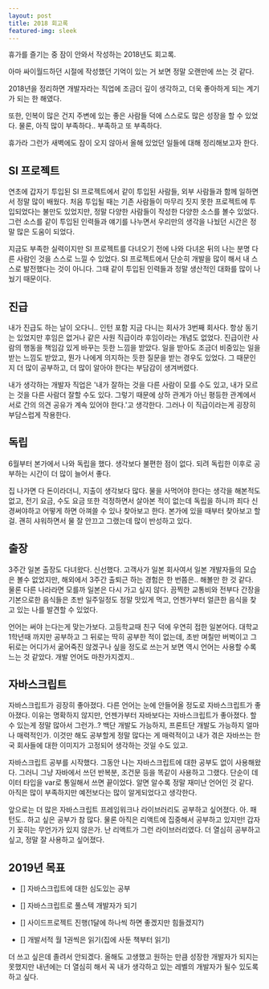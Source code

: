 ```yaml
---
layout: post
title: 2018 회고록
featured-img: sleek
---
```


휴가를 즐기는 중 잠이 안와서 작성하는 2018년도 회고록.

아마 싸이월드하던 시절에 작성했던 기억이 있는 거 보면 정말 오랜만에 쓰는 것 같다.

2018년을 정리하면 개발자라는 직업에 조금더 깊이 생각하고, 더욱 좋아하게 되는 계기가 되는 한 해였다.

또한, 인복이 많은 건지 주변에 있는 좋은 사람들 덕에 스스로도 많은 성장을 할 수 있었다. 물론, 아직 많이 부족하다.. 부족하고 또 부족하다.

휴가라 그런가 새벽에도 잠이 오지 않아서 올해 있었던 일들에 대해 정리해보고자 한다.

## SI 프로젝트

연초에 갑자기 투입된 SI 프로젝트에서 같이 투입된 사람들, 외부 사람들과 함께 일하면서 정말 많이 배웠다. 처음 투입될 때는 기존 사람들이 마무리 짓지 못한 프로젝트에 투입되었다는 불만도 있었지만, 정말 다양한 사람들이 작성한 다양한 소스를 볼수 있었다. 그런 소스를 같이 투입된 인력들과 얘기를 나누면서 우리만의 생각을 나눴던 시간은 정말 많은 도움이 되었다.

지금도 부족한 실력이지만 SI 프로젝트를 다녀오기 전에 나와 다녀온 뒤의 나는 분명 다른 사람인 것을 스스로 느낄 수 있었다. SI 프로젝트에서 단순히 개발을 많이 해서 내 스스로 발전했다는 것이 아니다. 그때 같이 투입된 인력들과 정말 생산적인 대화를 많이 나눴기 때문이다.

## 진급

내가 진급도 하는 날이 오다니.. 인턴 포함 지금 다니는 회사가 3번째 회사다. 항상 동기는 있었지만 후임은 없거나 같은 사원 직급이라 후임이라는 개념도 없었다. 진급이란 사람의 행동을 책임감 있게 바꾸는 듯한 느낌을 받았다. 일을 받아도 조금더 비중있는 일을 받는 느낌도 받았고, 뭔가 나에게 의지하는 듯한 질문을 받는 경우도 있었다. 그 때문인지 더 많이 공부하고, 더 많이 알아야 한다는 부담감이 생겨버렸다.

내가 생각하는 개발자 직업은 '내가 잘하는 것을 다른 사람이 모를 수도 있고, 내가 모르는 것을 다른 사람더 잘할 수도 있다. 그렇기 때문에 상하 관계가 아닌 평등한 관계에서 서로 간의 의견 공유가 계속 있어야 한다.'고 생각한다. 그러나 이 직급이라는게 굉장히 부담스럽게 작용한다.

## 독립

6월부터 본가에서 나와 독립을 했다. 생각보다 불편한 점이 없다. 되려 독립한 이후로 공부하는 시간이 더 많이 늘어서 좋다.

집 나가면 다 돈이라더니, 지출이 생각보다 많다. 물을 사먹어야 한다는 생각을 해본적도 없고, 전기 요금, 수도 요금 또한 걱정하면서 살아본 적이 없는데 독립을 하니까 죄다 신경써야하고 어떻게 하면 아껴쓸 수 있나 찾아보고 한다. 본가에 있을 때부터 찾아보고 할 걸. 괜히 샤워하면서 물 잘 안끄고 그랬는데 많이 반성하고 있다.

## 출장

3주간 일본 출장도 다녀왔다. 신선했다. 고객사가 일본 회사여서 일본 개발자들의 모습은 볼수 없었지만, 해외에서 3주간 출퇴근 하는 경험은 한 번쯤은.. 해볼만 한 것 같다. 물론 다른 나라라면 모를까 일본은 다시 가고 싶지 않다. 끔찍한 교통비와 전부다 간장을 기본으로한 음식들은 초반 일주일정도 정말 맛있게 먹고, 언젠가부터 얼큰한 음식을 찾고 있는 나를 발견할 수 있었다.

언어는 써야 는다는게 맞는가보다. 고등학교때 친구 덕에 우연히 접한 일본어다. 대학교 1학년때 까지만 공부하고 그 뒤로는 딱히 공부한 적이 없는데, 초반 며칠만 버벅이고 그 뒤로는 어디가서 굶어죽진 않겠구나 싶을 정도로 쓰는거 보면 역시 언어는 사용할 수록 느는 것 같았다. 개발 언어도 마찬가지겠지..

## 자바스크립트

자바스크립트가 굉장히 좋아졌다. 다른 언어는 눈에 안들어올 정도로 자바스크립트가 좋아졌다. 이유는 명확하지 않지만, 언젠가부터 자바보다는 자바스크립트가 좋아졌다. 할수 있는게 정말 많아서 그런가..? 백단 개발도 가능하지, 프론트단 개발도 가능하지 얼마나 매력적인가. 이것만 해도 공부할게 정말 많다는 게 매력적이고 내가 겪은 자바쓰는 한국 회사들에 대한 이미지가 고정되어 생각하는 것일 수도 있고.

자바스크립트 공부를 시작했다. 그동안 나는 자바스크립트에 대한 공부도 없이 사용해왔다. 그러니 그냥 자바에서 쓰던 반복분, 조건문 등을 똑같이 사용하고 그랬다. 단순이 데이터 타입을 var로 통일해서 쓰면 끝이었다. 알면 알수록 정말 재미난 언어인 것 같다. 아직은 많이 부족하지만 예전보다는 많이 알게되었다고 생각한다.

앞으로는 더 많은 자바스크립트 프레임워크나 라이브러리도 공부하고 싶어졌다. 아. 패턴도.. 하고 싶은 공부가 참 많다. 물론 아직은 리액트에 집중해서 공부하고 있지만! 갑자기 꽂히는 무언가가 있지 않은가. 난 리액트가 그런 라이브러리였다. 더 열심히 공부하고 싶고, 정말 잘 사용하고 싶어졌다.

## 2019년 목표

- [] 자바스크립트에 대한 심도있는 공부

- [] 자바스크립트로 풀스텍 개발자가 되기

- [] 사이드프로젝트 진행(1달에 하나씩 하면 좋겠지만 힘들겠지?)

- [] 개발서적 월 1권씩은 읽기(집에 사둔 책부터 읽기)

더 쓰고 싶은데 졸려서 안되겠다. 올해도 고생했고 원하는 만큼 성장한 개발자가 되지는 못했지만 내년에는 더 열심히 해서 꼭 내가 생각하고 있는 레벨의 개발자가 될수 있도록 하고 싶다.
